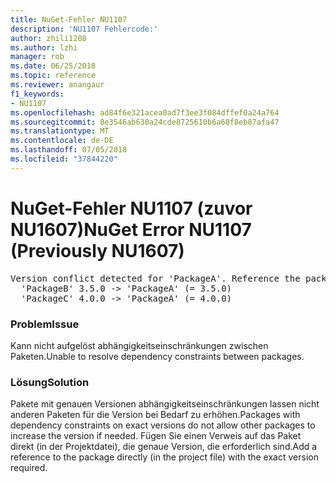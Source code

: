 ```yaml
---
title: NuGet-Fehler NU1107
description: 'NU1107 Fehlercode:'
author: zhili1208
ms.author: lzhi
manager: rob
ms.date: 06/25/2018
ms.topic: reference
ms.reviewer: anangaur
f1_keywords:
- NU1107
ms.openlocfilehash: ad84f6e321acea0ad7f3ee3f084dffef0a24a764
ms.sourcegitcommit: 8e3546ab630a24cde8725610b6a68f8eb87afa47
ms.translationtype: MT
ms.contentlocale: de-DE
ms.lasthandoff: 07/05/2018
ms.locfileid: "37844220"
---
```

# <a name="nuget-error-nu1107-previously-nu1607"></a><span data-ttu-id="f04ac-103">NuGet-Fehler NU1107 (zuvor NU1607)</span><span class="sxs-lookup"><span data-stu-id="f04ac-103">NuGet Error NU1107 (Previously NU1607)</span></span>

<pre>Version conflict detected for 'PackageA'. Reference the package directly from the project to resolve this issue.<br/>  'PackageB' 3.5.0 -> 'PackageA' (= 3.5.0)<br/>  'PackageC' 4.0.0 -> 'PackageA' (= 4.0.0)</pre>

### <a name="issue"></a><span data-ttu-id="f04ac-104">Problem</span><span class="sxs-lookup"><span data-stu-id="f04ac-104">Issue</span></span>
<span data-ttu-id="f04ac-105">Kann nicht aufgelöst abhängigkeitseinschränkungen zwischen Paketen.</span><span class="sxs-lookup"><span data-stu-id="f04ac-105">Unable to resolve dependency constraints between packages.</span></span>

### <a name="solution"></a><span data-ttu-id="f04ac-106">Lösung</span><span class="sxs-lookup"><span data-stu-id="f04ac-106">Solution</span></span>
<span data-ttu-id="f04ac-107">Pakete mit genauen Versionen abhängigkeitseinschränkungen lassen nicht anderen Paketen für die Version bei Bedarf zu erhöhen.</span><span class="sxs-lookup"><span data-stu-id="f04ac-107">Packages with dependency constraints on exact versions do not allow other packages to increase the version if needed.</span></span> <span data-ttu-id="f04ac-108">Fügen Sie einen Verweis auf das Paket direkt (in der Projektdatei), die genaue Version, die erforderlich sind.</span><span class="sxs-lookup"><span data-stu-id="f04ac-108">Add a reference to the package directly (in the project file) with the exact version required.</span></span>